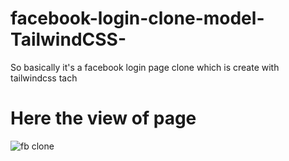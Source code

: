 # facebook-login-clone-model-TailwindCSS-

So basically it's a facebook login page clone which is create with tailwindcss tach 

# Here the view of page
![fb clone](https://user-images.githubusercontent.com/79581616/154223702-baa6925e-d7aa-47f7-bcc5-e4bd51550f4d.png)



